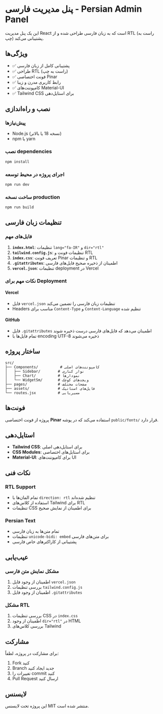 # پنل مدیریت فارسی - Persian Admin Panel

این یک پنل مدیریت React است که به زبان فارسی طراحی شده و از RTL (راست به چپ) پشتیبانی می‌کند.

## ویژگی‌ها

- ✅ پشتیبانی کامل از زبان فارسی
- ✅ طراحی RTL (راست به چپ)
- ✅ فونت اختصاصی Pinar
- ✅ رابط کاربری مدرن و زیبا
- ✅ کامپوننت‌های Material-UI
- ✅ Tailwind CSS برای استایل‌دهی

## نصب و راه‌اندازی

### پیش‌نیازها

- Node.js (نسخه 18 یا بالاتر)
- npm یا yarn

### نصب dependencies

```bash
npm install
```

### اجرای پروژه در محیط توسعه

```bash
npm run dev
```

### ساخت نسخه production

```bash
npm run build
```

## تنظیمات زبان فارسی

### فایل‌های مهم

1. **`index.html`**: تنظیمات `lang="fa-IR"` و `dir="rtl"`
2. **`tailwind.config.js`**: تنظیمات فونت و RTL
3. **`index.css`**: تعریف فونت Pinar و تنظیمات RTL
4. **`.gitattributes`**: اطمینان از ذخیره صحیح فایل‌های فارسی
5. **`vercel.json`**: تنظیمات deployment در Vercel

### نکات مهم برای Deployment

#### Vercel
- فایل `vercel.json` تنظیمات زبان فارسی را تضمین می‌کند
- Headers مناسب برای `Content-Type` و `Content-Language` تنظیم شده

#### GitHub
- فایل `.gitattributes` اطمینان می‌دهد که فایل‌های فارسی درست ذخیره شوند
- تمام فایل‌ها با encoding UTF-8 ذخیره می‌شوند

## ساختار پروژه

```
src/
├── Components/          # کامپوننت‌های اصلی
│   ├── Sidebar/        # نوار کناری
│   ├── Chart/          # نمودارها
│   └── WidgetSm/       # ویجت‌های کوچک
├── pages/              # صفحات مختلف
├── assets/             # فایل‌های استاتیک
└── routes.jsx          # مسیریابی
```

## فونت‌ها

پروژه از فونت اختصاصی **Pinar** استفاده می‌کند که در پوشه `public/fonts/` قرار دارد.

## استایل‌دهی

- **Tailwind CSS**: برای استایل‌دهی اصلی
- **CSS Modules**: برای استایل‌های اختصاصی
- **Material-UI**: برای کامپوننت‌های UI

## نکات فنی

### RTL Support
- تمام المان‌ها با `direction: rtl` تنظیم شده‌اند
- استفاده از کلاس‌های Tailwind برای RTL
- تنظیمات CSS برای اطمینان از نمایش صحیح

### Persian Text
- تمام متن‌ها به زبان فارسی
- تنظیمات `unicode-bidi: embed` برای متن‌های فارسی
- پشتیبانی از کاراکترهای خاص فارسی

## عیب‌یابی

### مشکل نمایش متن فارسی
1. اطمینان از وجود فایل `vercel.json`
2. بررسی تنظیمات `tailwind.config.js`
3. اطمینان از وجود فایل `.gitattributes`

### مشکل RTL
1. بررسی تنظیمات CSS در `index.css`
2. اطمینان از وجود `dir="rtl"` در HTML
3. بررسی کلاس‌های Tailwind

## مشارکت

برای مشارکت در پروژه، لطفاً:

1. Fork کنید
2. Branch جدید ایجاد کنید
3. تغییرات را commit کنید
4. Pull Request ارسال کنید

## لایسنس

این پروژه تحت لایسنس MIT منتشر شده است.
